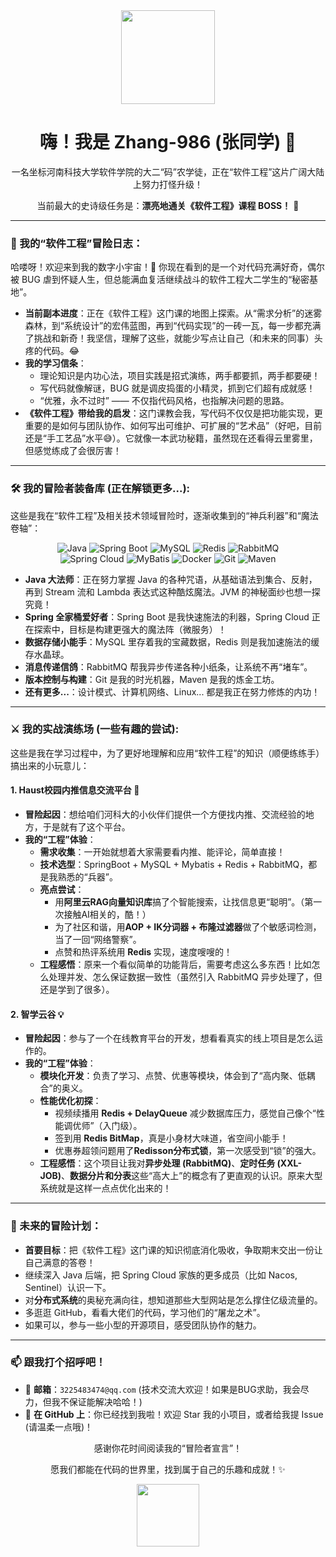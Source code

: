 <div align="center">
  <img src="https://media.giphy.com/media/センチメンタルサーカスセンチメンタルサーカス部-シャッポ-sentimentalcircus-XAxK25x6j24AVj1t6t/giphy.gif" width="150"/>
  <h1>嗨！我是 Zhang-986 (张同学) 👋</h1>
  <p>一名坐标河南科技大学软件学院的大二“码”农学徒，正在“软件工程”这片广阔大陆上努力打怪升级！</p>
  <p>当前最大的史诗级任务是：<strong>漂亮地通关《软件工程》课程 BOSS！</strong> 💯</p>
</div>

---

### 🚀 我的“软件工程”冒险日志：

哈喽呀！欢迎来到我的数字小宇宙！🌌 你现在看到的是一个对代码充满好奇，偶尔被 BUG 虐到怀疑人生，但总能满血复活继续战斗的软件工程大二学生的“秘密基地”。

*   **当前副本进度**：正在《软件工程》这门课的地图上探索。从“需求分析”的迷雾森林，到“系统设计”的宏伟蓝图，再到“代码实现”的一砖一瓦，每一步都充满了挑战和新奇！我坚信，理解了这些，就能少写点让自己（和未来的同事）头疼的代码。😂
*   **我的学习信条**：
    *   理论知识是内功心法，项目实践是招式演练，两手都要抓，两手都要硬！
    *   写代码就像解谜，BUG 就是调皮捣蛋的小精灵，抓到它们超有成就感！
    *   “优雅，永不过时” —— 不仅指代码风格，也指解决问题的思路。
*   **《软件工程》带给我的启发**：这门课教会我，写代码不仅仅是把功能实现，更重要的是如何与团队协作、如何写出可维护、可扩展的“艺术品”（好吧，目前还是“手工艺品”水平😅）。它就像一本武功秘籍，虽然现在还看得云里雾里，但感觉练成了会很厉害！

---

### 🛠️ 我的冒险者装备库 (正在解锁更多...):

这些是我在“软件工程”及相关技术领域冒险时，逐渐收集到的“神兵利器”和“魔法卷轴”：

<p align="center">
  <img src="https://img.shields.io/badge/Java-ED8B00?style=for-the-badge&logo=openjdk&logoColor=white" alt="Java"/>
  <img src="https://img.shields.io/badge/Spring%20Boot-6DB33F?style=for-the-badge&logo=spring-boot&logoColor=white" alt="Spring Boot"/>
  <img src="https://img.shields.io/badge/MySQL-4479A1?style=for-the-badge&logo=mysql&logoColor=white" alt="MySQL"/>
  <img src="https://img.shields.io/badge/Redis-DC382D?style=for-the-badge&logo=redis&logoColor=white" alt="Redis"/>
  <img src="https://img.shields.io/badge/RabbitMQ-FF6600?style=for-the-badge&logo=rabbitmq&logoColor=white" alt="RabbitMQ"/>
  <br/>
  <img src="https://img.shields.io/badge/Spring%20Cloud-6DB33F?style=for-the-badge&logo=spring&logoColor=white" alt="Spring Cloud"/>
  <img src="https://img.shields.io/badge/MyBatis-003366?style=for-the-badge&logo=mybatis&logoColor=white" alt="MyBatis"/>
  <img src="https://img.shields.io/badge/Docker-2496ED?style=for-the-badge&logo=docker&logoColor=white" alt="Docker"/>
  <img src="https://img.shields.io/badge/Git-F05032?style=for-the-badge&logo=git&logoColor=white" alt="Git"/>
  <img src="https://img.shields.io/badge/Maven-C71A36?style=for-the-badge&logo=apache-maven&logoColor=white" alt="Maven"/>
</p>

*   **Java 大法师**：正在努力掌握 Java 的各种咒语，从基础语法到集合、反射，再到 Stream 流和 Lambda 表达式这种酷炫魔法。JVM 的神秘面纱也想一探究竟！
*   **Spring 全家桶爱好者**：Spring Boot 是我快速施法的利器，Spring Cloud 正在探索中，目标是构建更强大的魔法阵（微服务）！
*   **数据存储小能手**：MySQL 里存着我的宝藏数据，Redis 则是我加速施法的缓存水晶球。
*   **消息传递信鸽**：RabbitMQ 帮我异步传递各种小纸条，让系统不再“堵车”。
*   **版本控制与构建**：Git 是我的时光机器，Maven 是我的炼金工坊。
*   **还有更多...**：设计模式、计算机网络、Linux... 都是我正在努力修炼的内功！

---

### ⚔️ 我的实战演练场 (一些有趣的尝试):

这些是我在学习过程中，为了更好地理解和应用“软件工程”的知识（顺便练练手）搞出来的小玩意儿：

#### 1. Haust校园内推信息交流平台 📢

*   **冒险起因**：想给咱们河科大的小伙伴们提供一个方便找内推、交流经验的地方，于是就有了这个平台。
*   **我的“工程”体验**：
    *   **需求收集**：一开始就想着大家需要看内推、能评论，简单直接！
    *   **技术选型**：SpringBoot + MySQL + Mybatis + Redis + RabbitMQ，都是我熟悉的“兵器”。
    *   **亮点尝试**：
        *   用**阿里云RAG向量知识库**搞了个智能搜索，让找信息更“聪明”。（第一次接触AI相关的，酷！）
        *   为了社区和谐，用**AOP + IK分词器 + 布隆过滤器**做了个敏感词检测，当了一回“网络警察”。
        *   点赞和热评系统用 **Redis** 实现，速度嗖嗖的！
    *   **工程感悟**：原来一个看似简单的功能背后，需要考虑这么多东西！比如怎么处理并发、怎么保证数据一致性（虽然引入 RabbitMQ 异步处理了，但还是学到了很多）。

#### 2. 智学云谷 💡

*   **冒险起因**：参与了一个在线教育平台的开发，想看看真实的线上项目是怎么运作的。
*   **我的“工程”体验**：
    *   **模块化开发**：负责了学习、点赞、优惠等模块，体会到了“高内聚、低耦合”的奥义。
    *   **性能优化初探**：
        *   视频续播用 **Redis + DelayQueue** 减少数据库压力，感觉自己像个“性能调优师”（入门级）。
        *   签到用 **Redis BitMap**，真是小身材大味道，省空间小能手！
        *   优惠券超领问题用了**Redisson分布式锁**，第一次感受到“锁”的强大。
    *   **工程感悟**：这个项目让我对**异步处理 (RabbitMQ)**、**定时任务 (XXL-JOB)**、**数据分片和分表**这些“高大上”的概念有了更直观的认识。原来大型系统就是这样一点点优化出来的！

---

### 🌱 未来的冒险计划：

*   **首要目标**：把《软件工程》这门课的知识彻底消化吸收，争取期末交出一份让自己满意的答卷！
*   继续深入 Java 后端，把 Spring Cloud 家族的更多成员（比如 Nacos, Sentinel）认识一下。
*   对**分布式系统**的奥秘充满向往，想知道那些大型网站是怎么撑住亿级流量的。
*   多逛逛 GitHub，看看大佬们的代码，学习他们的“屠龙之术”。
*   如果可以，参与一些小型的开源项目，感受团队协作的魅力。

---

### 📫 跟我打个招呼吧！

*   📧 **邮箱**：`3225483474@qq.com` (技术交流大欢迎！如果是BUG求助，我会尽力，但我不保证能解决哈哈！)
*   🤝 **在 GitHub 上**：你已经找到我啦！欢迎 Star 我的小项目，或者给我提 Issue (请温柔一点哦)！

<div align="center">
  <p>感谢你花时间阅读我的“冒险者宣言”！</p>
  <p>愿我们都能在代码的世界里，找到属于自己的乐趣和成就！✨</p>
  <img src="https://media.giphy.com/media/bGgsc5mWoryfgKBx1u/giphy.gif" width="100"/>
</div>
